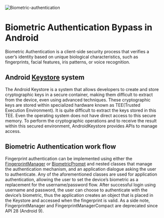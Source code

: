 ![Biometric-authentication](https://github.com/user-attachments/assets/af57af9f-68af-40cd-b6ad-12840f2850ad)

# Biometric Authentication Bypass in Android

Biometric Authentication is a client-side security process that verifies a user’s identity based on unique biological characteristics, such as fingerprints, facial features, iris patterns, or voice recognition.

## Android [Keystore](https://developer.android.com/privacy-and-security/keystore) system

The Android Keystore is a system that allows developers to create and store cryptographic keys in a secure container, making them difficult to extract from the device, even using advanced techniques. These cryptographic keys are stored within specialized hardware known as TEE(Trusted Execution Environment). It is quite difficult to extract the keys stored in this TEE. Even the operating system does not have direct access to this secure memory. To perform the cryptographic operations and to receive the result within this secured environment, AndroidKeystore provides APIs to manage access.

## Biometric Authentication work flow

Fingerprint authentication can be implemented using either the [FingerprintManager](https://developer.android.com/reference/android/hardware/fingerprint/FingerprintManager) or [BiometricPrompt](https://developer.android.com/reference/android/hardware/biometrics/BiometricPrompt) and nested classes that manage the authentication mechanism, and an application dialogue asking the user to authenticate. Any of the aforementioned classes are used for application authentication, allowing the user to set the device’s biometric as a replacement for the username/password flow. After successful login using username and password, the user can choose to authenticate with the device’s biometric, thus the application creates an object that is placed in the Keystore and accessed when the fingerprint is valid. As a side note, FingerprintManager and FingerprintManagerCompact are deprecated since API 28 (Android 9).
